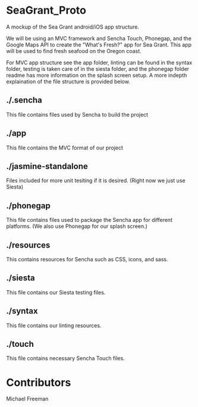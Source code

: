 # SeaGrant_Proto

A mockup of the Sea Grant android/iOS app structure.

We will be using an MVC framework and Sencha Touch, Phonegap, and the Google Maps API to create the "What's Fresh?" app for Sea Grant. This app will be used to find fresh seafood on the Oregon coast.   

For MVC app structure see the app folder, linting can be found in the syntax folder, testing is taken care of in the siesta folder, and the phonegap folder readme has more information on the splash screen setup. A more indepth explaination of the file structure is provided below.

## ./.sencha
This file contains files used by Sencha to build the project

## ./app
This file contains the MVC format of our project

## ./jasmine-standalone
Files included for more unit tesiting if it is desired. (Right now we just use Siesta)

## ./phonegap
This file contains files used to package the Sencha app for different platforms. (We also use Phonegap for our splash screen.)

## ./resources 
This contains resources for Sencha such as CSS, icons, and  sass.

## ./siesta
This file contains our Siesta testing files.

## ./syntax
This file contains our linting resources.

## ./touch
This file contains necessary Sencha Touch files.

# Contributors
Michael Freeman


